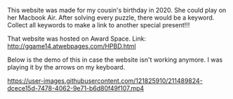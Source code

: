 This website was made for my cousin's birthday in 2020. She could play on her Macbook Air. After solving every puzzle, there would be a keyword. Collect all keywords to make a link to another special present!!!

That website was hosted on Award Space. Link: http://ggame14.atwebpages.com/HPBD.html

Below is the demo of this in case the website isn't working anymore. I was playing it by the arrows on my keyboard.

https://user-images.githubusercontent.com/121825910/211489824-dcece15d-7478-4062-9e71-b6d80f49f107.mp4

